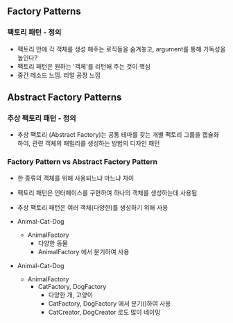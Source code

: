 ## Factory Patterns

### 팩토리 패턴 - 정의
- 팩토리 안에 각 객체를 생성 해주는 로직들을 숨겨놓고, argument를 통해 가독성을 높인다?
- 팩토리 패턴은 원하는 '객체'를 리턴해 주는 것이 핵심
- 중간 메소드 느낌. 리얼 공장 느낌

## Abstract Factory Patterns 

### 추상 팩토리 패턴 - 정의
- 추상 팩토리 (Abstract Factory)는 공통 테마를 갖는 개별 팩토리 그룹을 캡슐화 하여, 관련 객체의 패밀리를 생성하는 방법의 디자인 패턴

### Factory Pattern vs Abstract Factory Pattern
- 한 종류의 객체를 위해 사용되느냐 마느냐 차이
- 팩토리 패턴은 인터페이스를 구현하여 하나의 객체를 생성하는데 사용됨
- 추상 팩토리 패턴은 여러 객체(다양한)를 생성하기 위해 사용
- Animal-Cat-Dog
  - AnimalFactory
    - 다양한 동물
    - AnimalFactory 에서 분기하여 사용

- Animal-Cat-Dog
  - AnimalFactory
    - CatFactory, DogFactory
      - 다양한 개, 고양이
      - CatFactory, DogFactory 에서 분기()하여 사용
      - CatCreator, DogCreator 로도 많이 네이밍